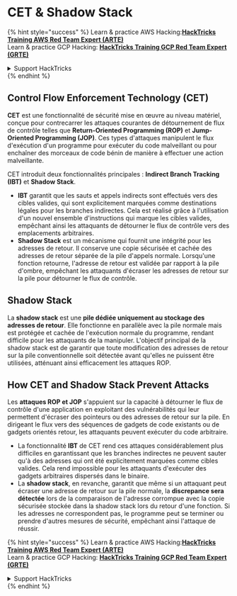# CET & Shadow Stack

{% hint style="success" %}
Learn & practice AWS Hacking:<img src="/.gitbook/assets/arte.png" alt="" data-size="line">[**HackTricks Training AWS Red Team Expert (ARTE)**](https://training.hacktricks.xyz/courses/arte)<img src="/.gitbook/assets/arte.png" alt="" data-size="line">\
Learn & practice GCP Hacking: <img src="/.gitbook/assets/grte.png" alt="" data-size="line">[**HackTricks Training GCP Red Team Expert (GRTE)**<img src="/.gitbook/assets/grte.png" alt="" data-size="line">](https://training.hacktricks.xyz/courses/grte)

<details>

<summary>Support HackTricks</summary>

* Check the [**subscription plans**](https://github.com/sponsors/carlospolop)!
* **Join the** 💬 [**Discord group**](https://discord.gg/hRep4RUj7f) or the [**telegram group**](https://t.me/peass) or **follow** us on **Twitter** 🐦 [**@hacktricks\_live**](https://twitter.com/hacktricks\_live)**.**
* **Share hacking tricks by submitting PRs to the** [**HackTricks**](https://github.com/carlospolop/hacktricks) and [**HackTricks Cloud**](https://github.com/carlospolop/hacktricks-cloud) github repos.

</details>
{% endhint %}

## Control Flow Enforcement Technology (CET)

**CET** est une fonctionnalité de sécurité mise en œuvre au niveau matériel, conçue pour contrecarrer les attaques courantes de détournement de flux de contrôle telles que **Return-Oriented Programming (ROP)** et **Jump-Oriented Programming (JOP)**. Ces types d'attaques manipulent le flux d'exécution d'un programme pour exécuter du code malveillant ou pour enchaîner des morceaux de code bénin de manière à effectuer une action malveillante.

CET introduit deux fonctionnalités principales : **Indirect Branch Tracking (IBT)** et **Shadow Stack**.

* **IBT** garantit que les sauts et appels indirects sont effectués vers des cibles valides, qui sont explicitement marquées comme destinations légales pour les branches indirectes. Cela est réalisé grâce à l'utilisation d'un nouvel ensemble d'instructions qui marque les cibles valides, empêchant ainsi les attaquants de détourner le flux de contrôle vers des emplacements arbitraires.
* **Shadow Stack** est un mécanisme qui fournit une intégrité pour les adresses de retour. Il conserve une copie sécurisée et cachée des adresses de retour séparée de la pile d'appels normale. Lorsqu'une fonction retourne, l'adresse de retour est validée par rapport à la pile d'ombre, empêchant les attaquants d'écraser les adresses de retour sur la pile pour détourner le flux de contrôle.

## Shadow Stack

La **shadow stack** est une **pile dédiée uniquement au stockage des adresses de retour**. Elle fonctionne en parallèle avec la pile normale mais est protégée et cachée de l'exécution normale du programme, rendant difficile pour les attaquants de la manipuler. L'objectif principal de la shadow stack est de garantir que toute modification des adresses de retour sur la pile conventionnelle soit détectée avant qu'elles ne puissent être utilisées, atténuant ainsi efficacement les attaques ROP.

## How CET and Shadow Stack Prevent Attacks

Les **attaques ROP et JOP** s'appuient sur la capacité à détourner le flux de contrôle d'une application en exploitant des vulnérabilités qui leur permettent d'écraser des pointeurs ou des adresses de retour sur la pile. En dirigeant le flux vers des séquences de gadgets de code existants ou de gadgets orientés retour, les attaquants peuvent exécuter du code arbitraire.

* La fonctionnalité **IBT** de CET rend ces attaques considérablement plus difficiles en garantissant que les branches indirectes ne peuvent sauter qu'à des adresses qui ont été explicitement marquées comme cibles valides. Cela rend impossible pour les attaquants d'exécuter des gadgets arbitraires dispersés dans le binaire.
* La **shadow stack**, en revanche, garantit que même si un attaquant peut écraser une adresse de retour sur la pile normale, la **discrepance sera détectée** lors de la comparaison de l'adresse corrompue avec la copie sécurisée stockée dans la shadow stack lors du retour d'une fonction. Si les adresses ne correspondent pas, le programme peut se terminer ou prendre d'autres mesures de sécurité, empêchant ainsi l'attaque de réussir.

{% hint style="success" %}
Learn & practice AWS Hacking:<img src="/.gitbook/assets/arte.png" alt="" data-size="line">[**HackTricks Training AWS Red Team Expert (ARTE)**](https://training.hacktricks.xyz/courses/arte)<img src="/.gitbook/assets/arte.png" alt="" data-size="line">\
Learn & practice GCP Hacking: <img src="/.gitbook/assets/grte.png" alt="" data-size="line">[**HackTricks Training GCP Red Team Expert (GRTE)**<img src="/.gitbook/assets/grte.png" alt="" data-size="line">](https://training.hacktricks.xyz/courses/grte)

<details>

<summary>Support HackTricks</summary>

* Check the [**subscription plans**](https://github.com/sponsors/carlospolop)!
* **Join the** 💬 [**Discord group**](https://discord.gg/hRep4RUj7f) or the [**telegram group**](https://t.me/peass) or **follow** us on **Twitter** 🐦 [**@hacktricks\_live**](https://twitter.com/hacktricks\_live)**.**
* **Share hacking tricks by submitting PRs to the** [**HackTricks**](https://github.com/carlospolop/hacktricks) and [**HackTricks Cloud**](https://github.com/carlospolop/hacktricks-cloud) github repos.

</details>
{% endhint %}
